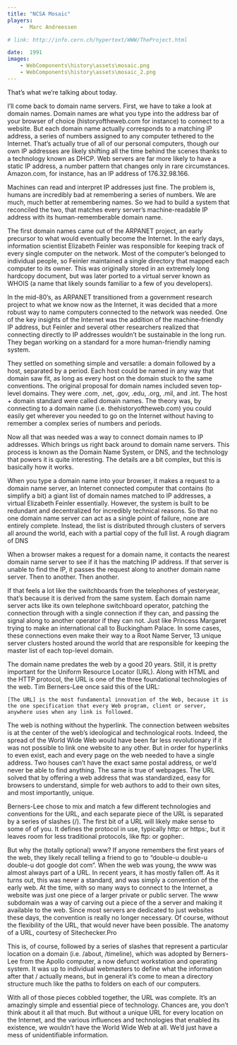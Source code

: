 ```yaml
---
title: "NCSA Mosaic"
players:
    -  Marc Andreessen

# link: http://info.cern.ch/hypertext/WWW/TheProject.html

date:  1991
images:
    - WebComponents\history\assets\mosaic.png
    - WebComponents\history\assets\mosaic_2.png
---
```



That’s what we’re talking about today.

I’ll come back to domain name servers. First, we have to take a look at domain names. Domain names are what you type into the address bar of your browser of choice (historyoftheweb.com for instance) to connect to a website. But each domain name actually corresponds to a matching IP address, a series of numbers assigned to any computer tethered to the Internet. That’s actually true of all of our personal computers, though our own IP addresses are likely shifting all the time behind the scenes thanks to a technology known as DHCP. Web servers are far more likely to have a static IP address, a number pattern that changes only in rare circumstances. Amazon.com, for instance, has an IP address of 176.32.98.166.

Machines can read and interpret IP addresses just fine. The problem is, humans are incredibly bad at remembering a series of numbers. We are much, much better at remembering names. So we had to build a system that reconciled the two, that matches every server’s machine-readable IP address with its human-rememberable domain name.

The first domain names came out of the ARPANET project, an early precursor to what would eventually become the Internet. In the early days, information scientist Elizabeth Feinler was responsible for keeping track of every single computer on the network. Most of the computer’s belonged to individual people, so Feinler maintained a single directory that mapped each computer to its owner. This was originally stored in an extremely long hardcopy document, but was later ported to a virtual server known as WHOIS (a name that likely sounds familiar to a few of you developers).

In the mid-80’s, as ARPANET transitioned from a government research project to what we know now as the Internet, it was decided that a more robust way to name computers connected to the network was needed. One of the key insights of the Internet was the addition of the machine-friendly IP address, but Feinler and several other researchers realized that connecting directly to IP addresses wouldn’t be sustainable in the long run. They began working on a standard for a more human-friendly naming system.

They settled on something simple and versatile: a domain followed by a host, separated by a period. Each host could be named in any way that domain saw fit, as long as every host on the domain stuck to the same conventions. The original proposal for domain names included seven top-level domains. They were .com, .net, .gov, .edu, .org, .mil, and .int. The host + domain standard were called domain names. The theory was, by connecting to a domain name (i.e. thehistoryoftheweb.com) you could easily get wherever you needed to go on the Internet without having to remember a complex series of numbers and periods.

Now all that was needed was a way to connect domain names to IP addresses. Which brings us right back around to domain name servers. This process is known as the Domain Name System, or DNS, and the technology that powers it is quite interesting. The details are a bit complex, but this is basically how it works.

When you type a domain name into your browser, it makes a request to a domain name server, an Internet connected computer that contains (to simplify a bit) a giant list of domain names matched to IP addresses, a virtual Elizabeth Feinler essentially. However, the system is built to be redundant and decentralized for incredibly technical reasons. So that no one domain name server can act as a single point of failure, none are entirely complete. Instead, the list is distributed through clusters of servers all around the world, each with a partial copy of the full list.
A rough diagram of DNS

When a browser makes a request for a domain name, it contacts the nearest domain name server to see if it has the matching IP address. If that server is unable to find the IP, it passes the request along to another domain name server. Then to another. Then another.

If that feels a lot like the switchboards from the telephones of yesteryear, that’s because it is derived from the same system. Each domain name server acts like its own telephone switchboard operator, patching the connection through with a single connection if they can, and passing the signal along to another operator if they can not. Just like Princess Margaret trying to make an international call to Buckingham Palace. In some cases, these connections even make their way to a Root Name Server, 13 unique server clusters hosted around the world that are responsible for keeping the master list of each top-level domain.

The domain name predates the web by a good 20 years. Still, it is pretty important for the Uniform Resource Locator (URL). Along with HTML and the HTTP protocol, the URL is one of the three foundational technologies of the web. Tim Berners-Lee once said this of the URL:

    [The URL] is the most fundamental innovation of the Web, because it is the one specification that every Web program, client or server, anywhere uses when any link is followed.

The web is nothing without the hyperlink. The connection between websites is at the center of the web’s ideological and technological roots. Indeed, the spread of the World Wide Web would have been far less revolutionary if it was not possible to link one website to any other. But in order for hyperlinks to even exist, each and every page on the web needed to have a single address. Two houses can’t have the exact same postal address, or we’d never be able to find anything. The same is true of webpages. The URL solved that by offering a web address that was standardized, easy for browsers to understand, simple for web authors to add to their own sites, and most importantly, unique.

Berners-Lee chose to mix and match a few different technologies and conventions for the URL, and each separate piece of the URL is separated by a series of slashes (/). The first bit of a URL will likely make sense to some of of you. It defines the protocol in use, typically http: or https:, but it leaves room for less traditional protocols, like ftp: or gopher:.

But why the (totally optional) www? If anyone remembers the first years of the web, they likely recall telling a friend to go to “double-u double-u double-u dot google dot com“. When the web was young, the www was almost always part of a URL. In recent years, it has mostly fallen off. As it turns out, this was never a standard, and was simply a convention of the early web. At the time, with so many ways to connect to the Internet, a website was just one piece of a larger private or public server. The www subdomain was a way of carving out a piece of the a server and making it available to the web. Since most servers are dedicated to just websites these days, the convention is really no longer necessary. Of course, without the flexibility of the URL, that would never have been possible.
The anatomy of a URL, courtesy of Sitechecker.Pro

This is, of course, followed by a series of slashes that represent a particular location on a domain (i.e. /about, /timeline), which was adopted by Berners-Lee from the Apollo computer, a now defunct workstation and operating system. It was up to individual webmasters to define what the information after that / actually means, but in general it’s come to mean a directory structure much like the paths to folders on each of our computers.

With all of those pieces cobbled together, the URL was complete. It’s an amazingly simple and essential piece of technology. Chances are, you don’t think about it all that much. But without a unique URL for every location on the Internet, and the various influences and technologies that enabled its existence, we wouldn’t have the World Wide Web at all. We’d just have a mess of unidentifiable information.